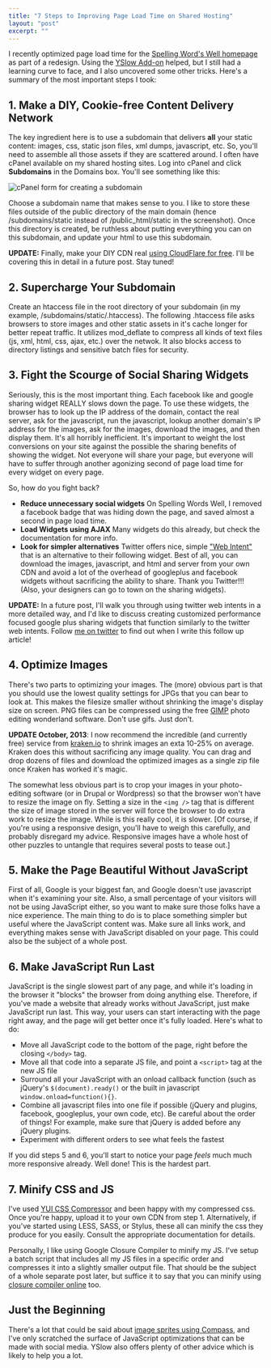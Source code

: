 ```yaml
---
title: "7 Steps to Improving Page Load Time on Shared Hosting"
layout: "post"
excerpt: ""
---
```

I recently optimized page load time for the <a href="http://spelling-words-well.com">Spelling Word's Well homepage</a> as part of a redesign. Using the <a href="http://yslow.org">YSlow Add-on</a> helped, but I still had a learning curve to face, and I also uncovered some other tricks. Here's a summary of the most important steps I took:

## 1. Make a DIY, Cookie-free Content Delivery Network

The key ingredient here is to use a subdomain that delivers **all** your static content: images, css, static json files, xml dumps, javascript, etc. So, you'll need to assemble all those assets if they are scattered around. I often have cPanel available on my shared hosting sites. Log into cPanel and click **Subdomains** in the Domains box. You'll see something like this:

![cPanel form for creating a subdomain](/sites/default/files/field/image/cPanel-make-subdomain.png)

Choose a subdomain name that makes sense to you. I like to store these files outside of the public directory of the main domain (hence /subdomains/static instead of /public_html/static in the screenshot). Once this directory is created, be ruthless about putting everything you can on this subdomain, and update your html to use this subdomain.

**UPDATE:** Finally, make your DIY CDN real [using CloudFlare for free](https://www.cloudflare.com/features-cdn). I'll be covering this in detail in a future post. Stay tuned!

## 2. Supercharge Your Subdomain

Create an htaccess file in the root directory of your subdomain (in my example, /subdomains/static/.htaccess). The following .htaccess file asks browsers to store images and other static assets in it's cache longer for better repeat traffic. It utilizes mod_deflate to compress all kinds of text files (js, xml, html, css, ajax, etc.) over the netwok. It also blocks access to directory listings and sensitive batch files for security.

<script src="https://gist.github.com/brycefisher/5734403.js"></script>

## 3. Fight the Scourge of Social Sharing Widgets

Seriously, this is the most important thing. Each facebook like and google sharing widget REALLY slows down the page. To use these widgets, the browser has to look up the IP address of the domain, contact the real server, ask for the javascript, run the javascript, lookup another domain's IP address for the images, ask for the images, download the images, and then display them. It's all horribly inefficient. It's important to weight the lost conversions on your site against the possible the sharing benefits of showing the widget. Not everyone will share your page, but everyone will have to suffer through another agonizing second of page load time for every widget on every page.

So, how do you fight back?

* __Reduce unnecessary social widgets__ On Spelling Words Well, I removed a facebook badge that was hiding down the page, and saved almost a second in page load time.
* __Load Widgets using AJAX__ Many widgets do this already, but check the documentation for more info.
* __Look for simpler alternatives__ Twitter offers nice, simple ["Web Intent"](https://dev.twitter.com/docs/intents#follow-intent) that is an alternative to their following widget. Best of all, you can download the images, javascript, and html and server from your own CDN and avoid a lot of the overhead of googleplus and facebook widgets without sacrificing the ability to share. Thank you Twitter!!! (Also, your designers can go to town on the sharing widgets).

**UPDATE:** In a future post, I'll walk you through using twitter web intents in a more detailed way, and I'd like to discuss creating customized performance focused google plus sharing widgets that function similarly to the twitter web intents. Follow [me on twitter](https://twitter.com/BryceAdamFisher) to find out when I write this follow up article!

## 4. Optimize Images

There's two parts to optimizing your images. The (more) obvious part is that you should use the lowest quality settings for JPGs that you can bear to look at. This makes the filesize smaller without shrinking the image's display size on screen. PNG files can be compressed using the free [GIMP](http://gimp.org/) photo editing wonderland software. Don't use gifs. Just don't.

**UPDATE October, 2013**: I now recommend the incredible (and currently free) service from [kraken.io](http://kraken.io) to shrink images an exta 10-25% on average. Kraken does this without sacrificing any image quality. You can drag and drop dozens of files and download the optimized images as a single zip file once Kraken has worked it's magic.

The somewhat less obvious part is to crop your images in your photo-editing software (or in Drupal or Wordpress) so that the browser won't have to resize the image on fly. Setting a size in the `<img />` tag that is different the size of image stored in the server will force the browser to do extra work to resize the image. While is this really cool, it is slower. [Of course, if you're using a responsive design, you'll have to weigh this carefully, and probably disregard my advice. Responsive images have a whole host of other puzzles to untangle that requires several posts to tease out.]

## 5. Make the Page Beautiful Without JavaScript

First of all, Google is your biggest fan, and Google doesn't use javascript when it's examining your site. Also, a small percentage of your visitors will not be using JavaScript either, so you want to make sure those folks have a nice experience. The main thing to do is to place something simpler but useful where the JavaScript content was. Make sure all links work, and everything makes sense with JavaScript disabled on your page. This could also be the subject of a whole post.

## 6. Make JavaScript Run Last

JavaScript is the single slowest part of any page, and while it's loading in the browser it "blocks" the browser from doing anything else. Therefore, if you've made a website that already works without JavaScript, just make JavaScript run last. This way, your users can start interacting with the page right away, and the page will get better once it's fully loaded. Here's what to do:

* Move all JavaScript code to the bottom of the page, right before the closing `</body>` tag.
* Move all that code into a separate JS file, and point a `<script>` tag at the new JS file
* Surround all your JavaScript with an onload callback function (such as jQuery's `$(document).ready()` or the built in javascript `window.onload=function(){}`.
* Combine all javascript files into one file if possible (jQuery and plugins, facebook, googleplus, your own code, etc). Be careful about the order of things! For example, make sure that jQuery is added before any jQuery plugins.
* Experiment with different orders to see what feels the fastest

If you did steps 5 and 6, you'll start to notice your page *feels* much much more responsive already. Well done! This is the hardest part.

## 7. Minify CSS and JS

I've used [YUI CSS Compressor](http://refresh-sf.com/yui/#output) and been happy with my compressed css. Once you're happy, upload it to your own CDN from step 1. Alternatively, if you've started using LESS, SASS, or Stylus, these all can minify the css they produce for you easily. Consult the appropriate documentation for details.

Personally, I like using Google Closure Compiler to minify my JS. I've setup a batch script that includes all my JS files in a specific order and compresses it into a slightly smaller output file. That should be the subject of a whole separate post later, but suffice it to say that you can minify using [closure compiler online](http://closure-compiler.appspot.com/home) too.

## Just the Beginning

There's a lot that could be said about [image sprites using Compass](http://compass-style.org/help/tutorials/spriting/), and I've only scratched the surface of JavaScript optimizations that can be made with social media. YSlow also offers plenty of other advice which is likely to help you a lot.